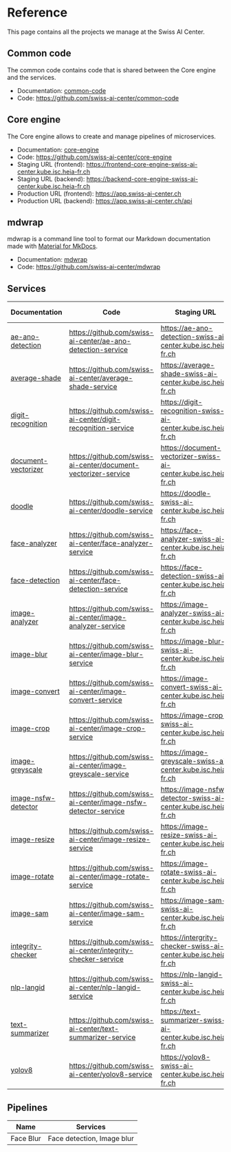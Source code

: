 # Reference

This page contains all the projects we manage at the Swiss AI Center.

## Common code

The common code contains code that is shared between the Core engine and the
services.

- Documentation: [common-code](./common-code.md)
- Code: <https://github.com/swiss-ai-center/common-code>

## Core engine

The Core engine allows to create and manage pipelines of microservices.

- Documentation: [core-engine](./core-engine.md)
- Code: <https://github.com/swiss-ai-center/core-engine>
- Staging URL (frontend):
  <https://frontend-core-engine-swiss-ai-center.kube.isc.heia-fr.ch>
- Staging URL (backend):
  <https://backend-core-engine-swiss-ai-center.kube.isc.heia-fr.ch>
- Production URL (frontend): <https://app.swiss-ai-center.ch>
- Production URL (backend): <https://app.swiss-ai-center.ch/api>

## mdwrap

mdwrap is a command line tool to format our Markdown documentation made with
[Material for MkDocs](../explanations/about-material-for-mkdocs.md).

- Documentation: [mdwrap](./mdwrap.md)
- Code: <https://github.com/swiss-ai-center/mdwrap>

## Services

| Documentation                                            | Code                                                               | Staging URL                                                         | Production URL |
| ------------------------------------------------------   | ------------------------------------------------------------------ | --------------------------------------------------------------------| -------------- |
| [ae-ano-detection](./services/ae-ano-detection.md)       | <https://github.com/swiss-ai-center/ae-ano-detection-service>      | <https://ae-ano-detection-swiss-ai-center.kube.isc.heia-fr.ch>      | -              |
| [average-shade](./services/average-shade.md)             | <https://github.com/swiss-ai-center/average-shade-service>         | <https://average-shade-swiss-ai-center.kube.isc.heia-fr.ch>         | -              |
| [digit-recognition](./services/digit-recognition.md)     | <https://github.com/swiss-ai-center/digit-recognition-service>     | <https://digit-recognition-swiss-ai-center.kube.isc.heia-fr.ch>     | -              |
| [document-vectorizer](./services/document-vectorizer.md) | <https://github.com/swiss-ai-center/document-vectorizer-service>   | <https://document-vectorizer-swiss-ai-center.kube.isc.heia-fr.ch>   | -              |
| [doodle](./services/doodle.md)                           | <https://github.com/swiss-ai-center/doodle-service>                | <https://doodle-swiss-ai-center.kube.isc.heia-fr.ch>                | -              |
| [face-analyzer](./services/face-analyzer.md)             | <https://github.com/swiss-ai-center/face-analyzer-service>         | <https://face-analyzer-swiss-ai-center.kube.isc.heia-fr.ch>         | -              |
| [face-detection](./services/face-detection.md)           | <https://github.com/swiss-ai-center/face-detection-service>        | <https://face-detection-swiss-ai-center.kube.isc.heia-fr.ch>        | -              |
| [image-analyzer](./services/image-analyzer.md)           | <https://github.com/swiss-ai-center/image-analyzer-service>        | <https://image-analyzer-swiss-ai-center.kube.isc.heia-fr.ch>        | -              |
| [image-blur](./services/image-blur.md)                   | <https://github.com/swiss-ai-center/image-blur-service>            | <https://image-blur-swiss-ai-center.kube.isc.heia-fr.ch>            | -              |
| [image-convert](./services/image-convert.md)             | <https://github.com/swiss-ai-center/image-convert-service>         | <https://image-convert-swiss-ai-center.kube.isc.heia-fr.ch>         | -              |
| [image-crop](./services/image-crop.md)                   | <https://github.com/swiss-ai-center/image-crop-service>            | <https://image-crop-swiss-ai-center.kube.isc.heia-fr.ch>            | -              |
| [image-greyscale](./services/image-greyscale.md)         | <https://github.com/swiss-ai-center/image-greyscale-service>       | <https://image-greyscale-swiss-ai-center.kube.isc.heia-fr.ch>       | -              |
| [image-nsfw-detector](./services/image-nsfw-detector.md) | <https://github.com/swiss-ai-center/image-nsfw-detector-service>   | <https://image-nsfw-detector-swiss-ai-center.kube.isc.heia-fr.ch>   | -              |
| [image-resize](./services/image-resize.md)               | <https://github.com/swiss-ai-center/image-resize-service>          | <https://image-resize-swiss-ai-center.kube.isc.heia-fr.ch>          | -              |
| [image-rotate](./services/image-rotate.md)               | <https://github.com/swiss-ai-center/image-rotate-service>          | <https://image-rotate-swiss-ai-center.kube.isc.heia-fr.ch>          | -              |
| [image-sam](./services/image-sam.md)                     | <https://github.com/swiss-ai-center/image-sam-service>             | <https://image-sam-swiss-ai-center.kube.isc.heia-fr.ch>             | -              |
| [integrity-checker](./services/integrity-checker.md)     | <https://github.com/swiss-ai-center/integrity-checker-service>     | <https://intergrity-checker-swiss-ai-center.kube.isc.heia-fr.ch>    | -              |
| [nlp-langid](./services/nlp-langid.md)                   | <https://github.com/swiss-ai-center/nlp-langid-service>            | <https://nlp-langid-swiss-ai-center.kube.isc.heia-fr.ch>            | -              |
| [text-summarizer](./services/text-summarizer.md)         | <https://github.com/swiss-ai-center/text-summarizer-service>       | <https://text-summarizer-swiss-ai-center.kube.isc.heia-fr.ch>       | -              |
| [yolov8](./services/yolov8.md)                           | <https://github.com/swiss-ai-center/yolov8-service>                | <https://yolov8-swiss-ai-center.kube.isc.heia-fr.ch>                | -              |

## Pipelines

| Name      | Services                      |
| --------- | ----------------------------- |
| Face Blur | Face detection, Image blur    |
